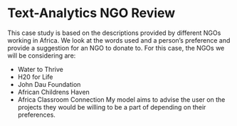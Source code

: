 # Text-Analytics NGO Review
This case study is based on the descriptions provided by different NGOs working in Africa. We look at the words used and a person’s preference and provide a suggestion for an NGO to donate to. 
For this case, the NGOs we will be considering are:
-	Water to Thrive
-	H20 for Life
-	John Dau Foundation
-	African Childrens Haven
-	Africa Classroom Connection
 My model aims to advise the user on the projects they would be willing to be a part of depending on their preferences. 
